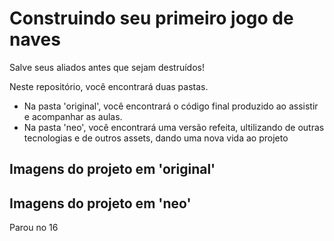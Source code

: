 # Construindo seu primeiro jogo de naves
Salve seus aliados antes que sejam destruídos!

Neste repositório, você encontrará duas pastas.
 - Na pasta 'original', você encontrará o código final produzido ao assistir e acompanhar as aulas.
 - Na pasta 'neo', você encontrará uma versão refeita, ultilizando de outras tecnologias e de outros assets, dando uma nova vida ao projeto

 ## Imagens do projeto em 'original'
    
 ## Imagens do projeto em 'neo'

 Parou no 16